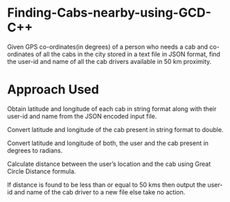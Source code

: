 # Finding-Cabs-nearby-using-GCD- C++
Given GPS co-ordinates(in degrees) of a person who needs a cab and co-ordinates of all the cabs in the city stored in a text file in JSON format, find the user-id and name of all the cab drivers available in 50 km proximity.
# Approach Used
Obtain latitude and longitude of each cab in string format along with their user-id and name from the JSON encoded input file.

Convert latitude and longitude of the cab present in string format to double.

Convert latitude and longitude of both, the user and the cab present in degrees to radians.

Calculate distance between the user’s location and the cab using Great Circle Distance formula.

If distance is found to be less than or equal to 50 kms then output the user- id and name of the cab driver to a new file else take no action.
